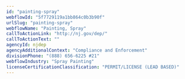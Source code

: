 ```yaml
---
id: "painting-spray"
webflowId: "5f7729119a1bb864c0b3b90f"
urlSlug: "painting-spray"
webflowName: "Painting, Spray"
callToActionLink: "http://nj.gov/dep/"
callToActionText: ""
agencyId: njdep
agencyAdditionalContext: "Compliance and Enforcement"
divisionPhone: "(888) 656-6225 #21"
webflowIndustry: "Spray Painting"
licenseCertificationClassification: "PERMIT/LICENSE (LEAD BASED)"
---
```

